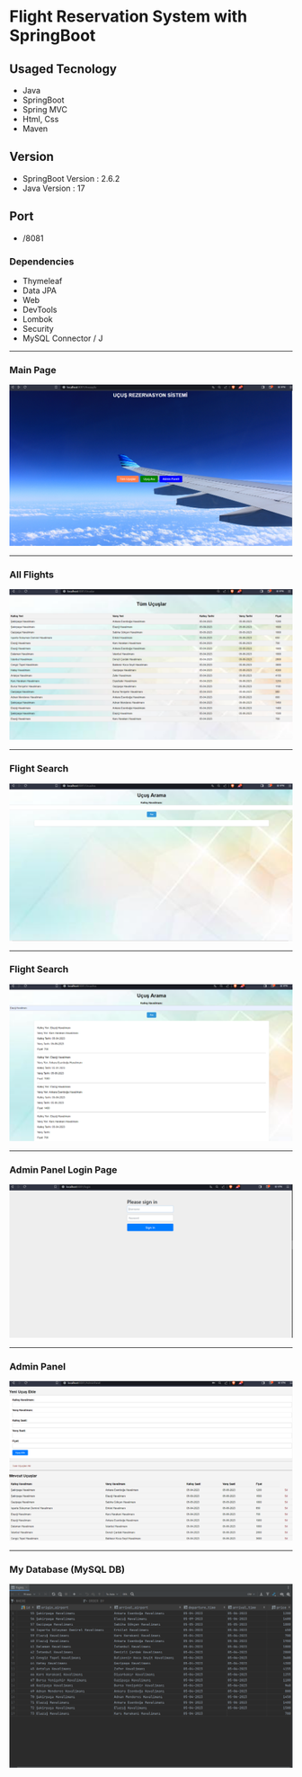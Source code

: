 <h1> Flight Reservation System with SpringBoot</h1>

<h2> Usaged Tecnology </h2>
<ul>
    <li>Java </li>
    <li>SpringBoot </li>
    <li>Spring MVC  </li>
    <li>Html, Css </li>
    <li> Maven</li>

</ul>
<h2> Version </h2>

<ul>
    <li>SpringBoot Version : 2.6.2  </li>
    <li>Java Version : 17  </li>
    

</ul>
</ul>
<h2> Port </h2>

<ul>
    <li>/8081  </li>
    
    

</ul>
<h3>Dependencies</h3>
<ul> 
    <li>Thymeleaf  </li>
    <li> Data JPA </li>
    <li> Web </li>
    <li> DevTools </li>
    <li> Lombok </li>
    <li> Security </li>
    <li> MySQL Connector / J </li>

</ul>
<hr>
<h3> Main Page </h3>

![MainPage](MainPage.png)

<hr>

<h3> All Flights </h3>

![MainPage](AllFlights.png)

<hr>
<h3> Flight Search  </h3>

![MainPage](FlightSearchEmpty.png)

<hr>
<h3> Flight Search  </h3>

![MainPage](FlightSearch.png)

<hr>
<h3> Admin Panel Login Page  </h3>

![MainPage](AdminPanelLoginPage.png)

<hr>
<h3> Admin Panel   </h3>

![MainPage](AdminPanel.png)

<hr>
<h3> My Database (MySQL DB)   </h3>

![MainPage](DatabaseView.png)
